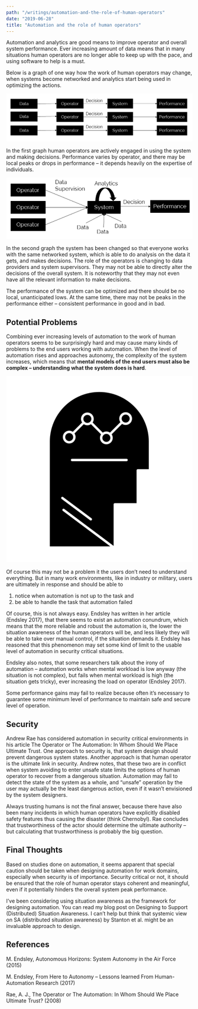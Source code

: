 ```yaml
---
path: "/writings/automation-and-the-role-of-human-operators"
date: "2019-06-28"
title: "Automation and the role of human operators"
---
```


Automation and analytics are good means to improve operator and overall system performance. Ever increasing amount of data means that in many situations human operators are no longer able to keep up with the pace, and using software to help is a must.

Below is a graph of one way how the work of human operators may change, when systems become networked and analytics start being used in optimizing the actions.

![](Human-skill-performance-1.png)

In the first graph human operators are actively engaged in using the system and making decisions. Performance varies by operator, and there may be local peaks or drops in performance – it depends heavily on the expertise of individuals. 

![](Human-system-performance-optimization.png)

In the second graph the system has been changed so that everyone works with the same networked system, which is able to do analysis on the data it gets, and makes decisions. The role of the operators is changing to data providers and system supervisors. They may not be able to directly alter the decisions of the overall system. It is noteworthy that they may not even have all the relevant information to make decisions.

The performance of the system can be optimized and there should be no local, unanticipated lows. At the same time, there may not be peaks in the performance either – consistent performance in good and in bad.

## Potential Problems

Combining ever increasing levels of automation to the work of human operators seems to be surprisingly hard and may cause many kinds of problems to the end users working with automation. When the level of automation rises and approaches autonomy, the complexity of the system increases, which means that **mental models of the end users must also be complex – understanding what the system does is hard**.

![Mental models. Image from Flatart (Iconfinder).](iconfinder_100_user_process_success_man_thinking_4307927.png)

Of course this may not be a problem it the users don’t need to understand everything. But in many work environments, like in industry or military, users are ultimately in response and should be able to

1. notice when automation is not up to the task and
2. be able to handle the task that automation failed
   
Of course, this is not always easy. Endsley has written in her article (Endsley 2017), that there seems to exist an automation conundrum, which means that the more reliable and robust the automation is, the lower the situation awareness of the human operators will be, and less likely they will be able to take over manual control, if the situation demands it. Endsley has reasoned that this phenomenon may set some kind of limit to the usable level of automation in security critical situations.

Endsley also notes, that some researchers talk about the irony of automation – automation works when mental workload is low anyway (the situation is not complex), but fails when mental workload is high (the situation gets tricky), ever increasing the load on operator (Endsley 2017).

Some performance gains may fail to realize because often it’s necessary to guarantee some minimum level of performance to maintain safe and secure level of operation.

## Security

Andrew Rae has considered automation in security critical environments in his article The Operator or The Automation: In Whom Should We Place Ultimate Trust. One approach to security is, that system design should prevent dangerous system states. Another approach is that human operator is the ultimate link in security. Andrew notes, that these two are in conflict when system avoiding to enter unsafe state limits the options of human operator to recover from a dangerous situation. Automation may fail to detect the state of the system as a whole, and “unsafe” operation by the user may actually be the least dangerous action, even if it wasn’t envisioned by the system designers.

Always trusting humans is not the final answer, because there have also been many incidents in which human operators have explicitly disabled safety features thus causing the disaster (think Chernobyl). Rae concludes that trustworthiness of the actor should determine the ultimate authority – but calculating that trustworthiness is probably the big question.

## Final Thoughts

Based on studies done on automation, it seems apparent that special caution should be taken when designing automation for work domains, especially when security is of importance. Security critical or not, it should be ensured that the role of human operator stays coherent and meaningful, even if it potentially hinders the overall system peak performance.

I’ve been considering using situation awareness as the framework for designing automation. You can read my blog post on Designing to Support (Distributed) Situation Awareness. I can’t help but think that systemic view on SA (distributed situation awareness) by Stanton et al. might be an invaluable approach to design.

## References

M. Endsley, Autonomous Horizons: System Autonomy in the Air Force (2015)

M. Endsley, From Here to Autonomy – Lessons learned From Human-Automation Research (2017)

Rae, A. J., The Operator or The Automation: In Whom Should We Place Ultimate Trust? (2008)